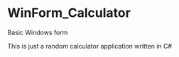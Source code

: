 # WinForm_Calculator
Basic Windows form

This is just a random calculator application written in C#

